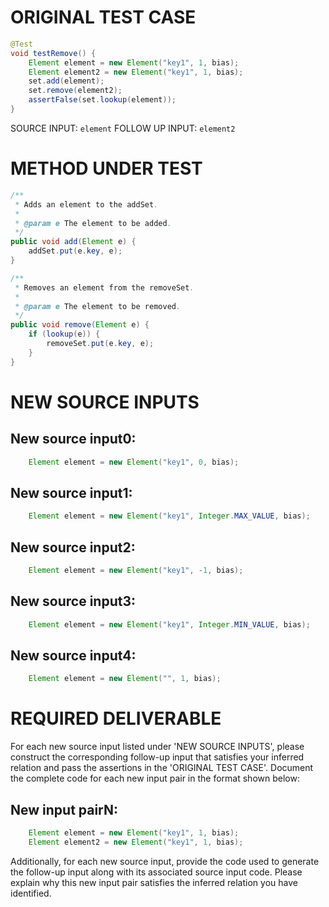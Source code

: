 # ORIGINAL TEST CASE
```java
@Test
void testRemove() {
    Element element = new Element("key1", 1, bias);
    Element element2 = new Element("key1", 1, bias);
    set.add(element);
    set.remove(element2);
    assertFalse(set.lookup(element));
}

```
SOURCE INPUT: `element`
FOLLOW UP INPUT: `element2`


# METHOD UNDER TEST
```java
/**
 * Adds an element to the addSet.
 *
 * @param e The element to be added.
 */
public void add(Element e) {
    addSet.put(e.key, e);
}

/**
 * Removes an element from the removeSet.
 *
 * @param e The element to be removed.
 */
public void remove(Element e) {
    if (lookup(e)) {
        removeSet.put(e.key, e);
    }
}

```


# NEW SOURCE INPUTS
## New source input0:
```java
    Element element = new Element("key1", 0, bias);
```

## New source input1:
```java
    Element element = new Element("key1", Integer.MAX_VALUE, bias);
```

## New source input2:
```java
    Element element = new Element("key1", -1, bias);
```

## New source input3:
```java
    Element element = new Element("key1", Integer.MIN_VALUE, bias);
```

## New source input4:
```java
    Element element = new Element("", 1, bias);
```



# REQUIRED DELIVERABLE
For each new source input listed under 'NEW SOURCE INPUTS', please construct the corresponding follow-up input that satisfies your inferred relation and pass the assertions in the 'ORIGINAL TEST CASE'. Document the complete code for each new input pair in the format shown below:
## New input pairN:
```java
    Element element = new Element("key1", 1, bias);
    Element element2 = new Element("key1", 1, bias);
```

Additionally, for each new source input, provide the code used to generate the follow-up input along with its associated source input code. Please explain why this new input pair satisfies the inferred relation you have identified.